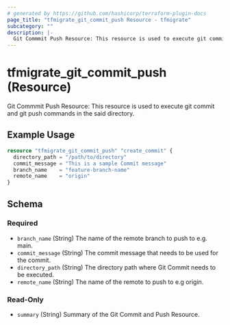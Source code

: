 ```yaml
---
# generated by https://github.com/hashicorp/terraform-plugin-docs
page_title: "tfmigrate_git_commit_push Resource - tfmigrate"
subcategory: ""
description: |-
  Git Commmit Push Resource: This resource is used to execute git commit and git push commands in the said directory.
---
```


# tfmigrate_git_commit_push (Resource)

Git Commmit Push Resource: This resource is used to execute git commit and git push commands in the said directory.

## Example Usage

```terraform
resource "tfmigrate_git_commit_push" "create_commit" {
  directory_path = "/path/to/directory"
  commit_message = "This is a sample Commit message"
  branch_name    = "feature-branch-name"
  remote_name    = "origin"
}
```

<!-- schema generated by tfplugindocs -->
## Schema

### Required

- `branch_name` (String) The name of the remote branch to push to e.g. main.
- `commit_message` (String) The commit message that needs to be used for the commit.
- `directory_path` (String) The directory path where Git Commit needs to be executed.
- `remote_name` (String) The name of the remote to push to e.g origin.

### Read-Only

- `summary` (String) Summary of the Git Commit and Push Resource.
